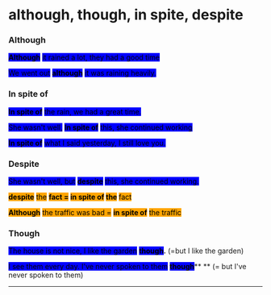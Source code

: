 # although, though, in spite, despite

### Although

<mark style="background-color:blue;">**Although**</mark> <mark style="background-color:blue;"></mark><mark style="background-color:blue;">it rained a lot,  they had a good time</mark>

<mark style="background-color:blue;">We went out</mark> <mark style="background-color:blue;"></mark><mark style="background-color:blue;">**although**</mark> <mark style="background-color:blue;"></mark><mark style="background-color:blue;">it was raining heavily.</mark>

<mark style="background-color:blue;"></mark>

### In spite of

<mark style="background-color:blue;">**In spite of**</mark> <mark style="background-color:blue;"></mark><mark style="background-color:blue;">the rain, we had a great time.</mark>

<mark style="background-color:blue;">She wasn't well,</mark>  <mark style="background-color:blue;"></mark><mark style="background-color:blue;">**In spite of**</mark> <mark style="background-color:blue;"></mark><mark style="background-color:blue;">this, she continued working</mark>

<mark style="background-color:blue;">**In spite of**</mark> <mark style="background-color:blue;"></mark><mark style="background-color:blue;">what I said yesterday, I still love you.</mark>



### Despite

<mark style="background-color:blue;">She wasn't well, but</mark> <mark style="background-color:blue;"></mark><mark style="background-color:blue;">**despite**</mark> <mark style="background-color:blue;"></mark><mark style="background-color:blue;">this, she continued working.</mark>

<mark style="background-color:orange;">**despite**</mark> <mark style="background-color:orange;"></mark><mark style="background-color:orange;">the</mark> <mark style="background-color:orange;"></mark><mark style="background-color:orange;">****</mark> <mark style="background-color:orange;"></mark><mark style="background-color:orange;">fact =</mark> <mark style="background-color:orange;"></mark><mark style="background-color:orange;">**in spite of**</mark> <mark style="background-color:orange;"></mark><mark style="background-color:orange;">the</mark> <mark style="background-color:orange;"></mark><mark style="background-color:orange;">****</mark> <mark style="background-color:orange;"></mark><mark style="background-color:orange;">fact</mark>

<mark style="background-color:orange;"></mark>

<mark style="background-color:orange;">**Although**</mark> <mark style="background-color:orange;"></mark><mark style="background-color:orange;">the traffic was bad =</mark> <mark style="background-color:orange;"></mark><mark style="background-color:orange;">**in spite of**</mark> <mark style="background-color:orange;"></mark><mark style="background-color:orange;">the traffic</mark>

<mark style="background-color:orange;"></mark>

### Though

<mark style="background-color:blue;">The house is not nice, I like the garden</mark> <mark style="background-color:blue;"></mark><mark style="background-color:blue;">**though**</mark>**.** (=but I like the garden)

<mark style="background-color:blue;">I see them every day. I've never spoken to them</mark> <mark style="background-color:blue;"></mark><mark style="background-color:blue;">**though**</mark>** ** (= but I've never spoken to them)

****
